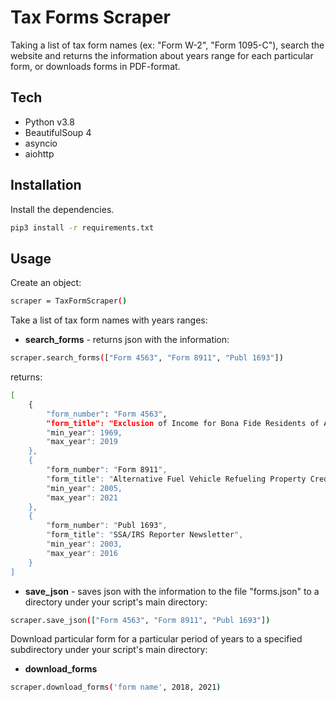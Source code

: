 # Tax Forms Scraper

Taking a list of tax form names (ex: "Form W-2", "Form 1095-C"), search the
website and returns the information about years range for each particular form,
or downloads forms in PDF-format.

## Tech

- Python v3.8
- BeautifulSoup 4
- asyncio
- aiohttp

## Installation

Install the dependencies.
```sh
pip3 install -r requirements.txt
```

## Usage

Create an object:

```sh
scraper = TaxFormScraper()
```

Take a list of tax form names with years ranges:
- **search_forms** - returns json with the information:


```sh
scraper.search_forms(["Form 4563", "Form 8911", "Publ 1693"])
```

returns:

```sh
[
    {
        "form_number": "Form 4563",
        "form_title": "Exclusion of Income for Bona Fide Residents of American Samoa",
        "min_year": 1969,
        "max_year": 2019
    },
    {
        "form_number": "Form 8911",
        "form_title": "Alternative Fuel Vehicle Refueling Property Credit",
        "min_year": 2005,
        "max_year": 2021
    },
    {
        "form_number": "Publ 1693",
        "form_title": "SSA/IRS Reporter Newsletter",
        "min_year": 2003,
        "max_year": 2016
    }
]

```

- **save_json** - saves json with the information to the file "forms.json" to a directory under your script's
main directory:

```sh
scraper.save_json(["Form 4563", "Form 8911", "Publ 1693"])
```

Download particular form for a particular period of years to a specified subdirectory under your script's
main directory:
- **download_forms**

```sh
scraper.download_forms('form name', 2018, 2021)
```
